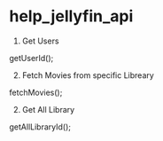 # help_jellyfin_api

1. Get Users

  getUserId();


2. Fetch Movies from specific Libreary

  fetchMovies();


2. Get All Library

  getAllLibraryId();
